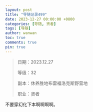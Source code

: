 ```yaml
---
layout: post
title: "导随记录499"
date: 2023-12-27 00:00:00 +0800
categories: [导随, 贤者]
tags: [导随]
author: wanwan
toc: true
comments: true
pin: true
---
```

> 日期：2023.12.27
>
> 等级：32
>
> 副本：休养胜地布雷福洛克斯野营地
>
> 职业：贤者

不要穿幻化下本啊啊啊啊。